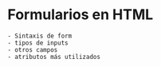 # Formularios en HTML
```
- Sintaxis de form
- tipos de inputs
- otros campos
- atributos más utilizados
```
